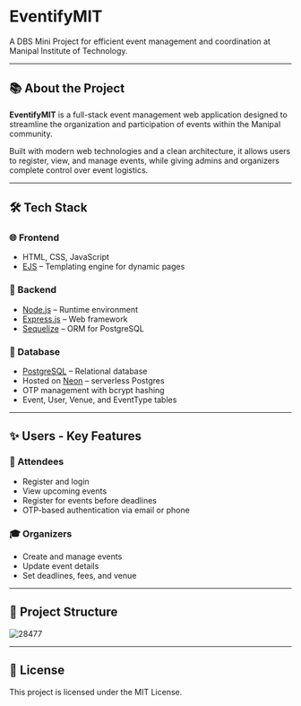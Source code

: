 # EventifyMIT

A DBS Mini Project for efficient event management and coordination at Manipal Institute of Technology.

---

## 📚 About the Project

**EventifyMIT** is a full-stack event management web application designed to streamline the organization and participation of events within the Manipal community.

Built with modern web technologies and a clean architecture, it allows users to register, view, and manage events, while giving admins and organizers complete control over event logistics.

---

## 🛠 Tech Stack

### 🌐 Frontend

-  HTML, CSS, JavaScript
-  [EJS](https://ejs.co/) – Templating engine for dynamic pages

### 🧠 Backend

-  [Node.js](https://nodejs.org/) – Runtime environment
-  [Express.js](https://expressjs.com/) – Web framework
-  [Sequelize](https://sequelize.org/) – ORM for PostgreSQL

### 💾 Database

-  [PostgreSQL](https://www.postgresql.org/) – Relational database
-  Hosted on [Neon](https://neon.tech/) – serverless Postgres
-  OTP management with bcrypt hashing
-  Event, User, Venue, and EventType tables

---

## ✨ Users - Key Features

### 👥 Attendees

-  Register and login
-  View upcoming events
-  Register for events before deadlines
-  OTP-based authentication via email or phone

### 🎓 Organizers

-  Create and manage events
-  Update event details
-  Set deadlines, fees, and venue

---

## 📁 Project Structure

![28477](https://github.com/user-attachments/assets/ee439127-f02f-4f26-9730-9c87f8eebada)

---

## 📄 License

This project is licensed under the MIT License.
